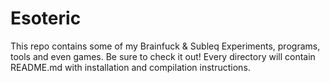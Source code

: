 # Esoteric
This repo contains some of my Brainfuck & Subleq Experiments, programs, tools and even games. Be sure to check it out!
Every directory will contain README.md with installation and compilation instructions.
